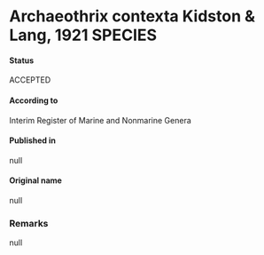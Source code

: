 Archaeothrix contexta Kidston & Lang, 1921 SPECIES
=======

#### Status
ACCEPTED

#### According to
Interim Register of Marine and Nonmarine Genera

#### Published in
null

#### Original name
null

### Remarks
null
